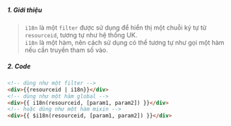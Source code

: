 ##### 1. Giới thiệu

> `i18n` là một `filter` được sử dụng để hiển thị một chuỗi ký tự từ `resourceid`, tương tự như hệ thống UK.
> <br /> `i18n` là một hàm, nên cách sử dụng có thể tương tự như gọi một hàm nếu cần truyền tham số vào.

##### 2. Code
```html
<!-- dùng như một filter -->
<div>{{resourceid | i18n}}</div>
<!-- dùng như một hàm global -->
<div>{{ i18n(resourceid, [param1, param2]) }}</div>
<!-- hoặc dùng như một hàm mixin -->
<div>{{ $i18n(resourceid, [param1, param2]) }}</div>
```